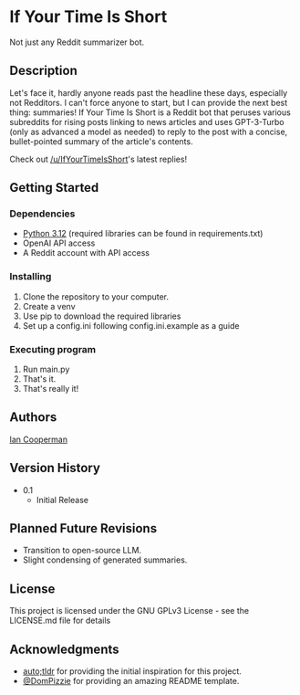 # If Your Time Is Short

Not just any Reddit summarizer bot.

## Description

Let's face it, hardly anyone reads past the headline these days, especially not Redditors. I can't force anyone to start, but I can provide the next best thing: summaries! If Your Time Is Short is a Reddit bot that peruses various subreddits for rising posts linking to news articles and uses GPT-3-Turbo (only as advanced a model as needed) to reply to the post with a concise, bullet-pointed summary of the article's contents.

Check out [/u/IfYourTimeIsShort](https://www.reddit.com/user/IfYourTimeIsShort/)'s latest replies!

## Getting Started

### Dependencies

* [Python 3.12](https://www.python.org/downloads/release/python-3120/) (required libraries can be found in requirements.txt)
* OpenAI API access
* A Reddit account with API access

### Installing

1. Clone the repository to your computer.
2. Create a venv
3. Use pip to download the required libraries
4. Set up a config.ini following config.ini.example as a guide

### Executing program

1. Run main.py
2. That's it.
3. That's really it!

## Authors

[Ian Cooperman](mailto:ian.pl.cooperman@gmail.com)

## Version History
* 0.1
    * Initial Release

## Planned Future Revisions
- Transition to open-source LLM.
- Slight condensing of generated summaries. 

## License

This project is licensed under the GNU GPLv3 License - see the LICENSE.md file for details

## Acknowledgments
* [auto;tldr](http://autotldr.io) for providing the initial inspiration for this project.
* [@DomPizzie](https://twitter.com/dompizzie) for providing an amazing README template.

